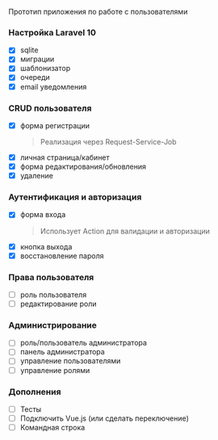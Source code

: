 Прототип приложения по работе с пользователями

### Настройка Laravel 10

- [x] sqlite
- [x] миграции
- [x] шаблонизатор
- [x] очереди
- [x] email уведомления

### CRUD пользователя

- [x] форма регистрации
  > Реализация через Request-Service-Job
- [x] личная страница/кабинет
- [x] форма редактирования/обновления
- [x] удаление

### Аутентификация и авторизация

- [x] форма входа
  > Использует Action для валидации и авторизации
- [x] кнопка выхода
- [x] восстановление пароля

### Права пользователя

- [ ] роль пользователя
- [ ] редактирование роли

### Администрирование

- [ ] роль/пользователь администратора
- [ ] панель администратора
- [ ] управление пользователями
- [ ] управление ролями

### Дополнения

- [ ] Тесты
- [ ] Подключить Vue.js (или сделать переключение)
- [ ] Командная строка
